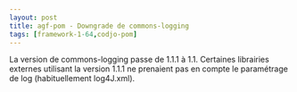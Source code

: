 ```yaml
---
layout: post
title: agf-pom - Downgrade de commons-logging
tags: [framework-1-64,codjo-pom]
---
```

La version de commons-logging passe de 1.1.1 à 1.1.
Certaines librairies externes utilisant la version 1.1.1 ne prenaient pas en compte le paramétrage de log (habituellement log4J.xml).